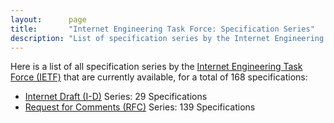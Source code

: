 ```yaml
---
layout:      page
title:       "Internet Engineering Task Force: Specification Series"
description: "List of specification series by the Internet Engineering Task Force (IETF/)"
---
```


Here is a list of all specification series by the [Internet Engineering Task Force (IETF)](http://www.ietf.org/) that are currently available, for a total of 168 specifications:

  * [Internet Draft (I-D)](I-D/) Series: 29 Specifications
  * [Request for Comments (RFC)](RFC/) Series: 139 Specifications
